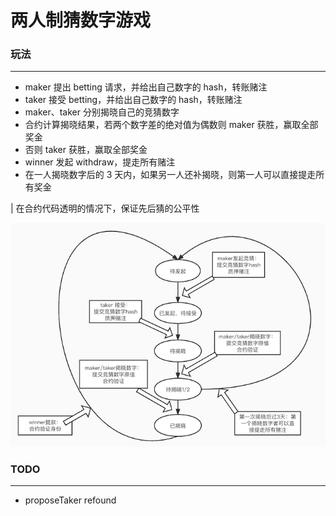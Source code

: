 # 两人制猜数字游戏

### 玩法

---

- maker 提出 betting 请求，并给出自己数字的 hash，转账赌注
- taker 接受 betting，并给出自己数字的 hash，转账赌注
- maker、taker 分别揭晓自己的竞猜数字
- 合约计算揭晓结果，若两个数字差的绝对值为偶数则 maker 获胜，赢取全部奖金
- 否则 taker 获胜，赢取全部奖金
- winner 发起 withdraw，提走所有赌注
- 在一人揭晓数字后的 3 天内，如果另一人还补揭晓，则第一人可以直接提走所有奖金

| 在合约代码透明的情况下，保证先后猜的公平性

![流程图](./img/betting.png)

### TODO

---

- proposeTaker refound
